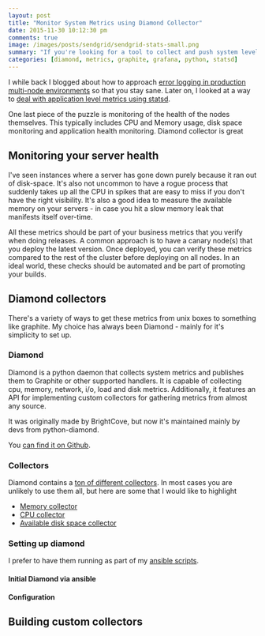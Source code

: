 ```yaml
---
layout: post
title: "Monitor System Metrics using Diamond Collector"
date: 2015-11-30 10:12:30 pm
comments: true
image: /images/posts/sendgrid/sendgrid-stats-small.png
summary: "If you're looking for a tool to collect and push system level metrics into graphite, Diamond should be your first port of call. "
categories: [diamond, metrics, graphite, grafana, python, statsd]
---
```


I while back I blogged about how to approach [error logging in production multi-node environments](/scaling-logging-logstash-and-graylog2/) so that you stay sane.
Later on, I looked at a way to [deal with application level metrics using statsd](/logging-custom-metrics-with-statsd/).

One last piece of the puzzle is monitoring of the health of the nodes themselves. This typically includes CPU and Memory usage, disk space monitoring and application health monitoring.
Diamond collector is great
<!--more-->


Monitoring your server health
-------------------
I've seen instances where a server has gone down purely because it ran out of disk-space. It's also not uncommon to have a rogue process that suddenly takes up all the CPU in spikes that are easy to miss if you don't have the right visibility.
It's also a good idea to measure the available memory on your servers - in case you hit a slow memory leak that manifests itself over-time.

All these metrics should be part of your business metrics that you verify when doing releases. A common approach is to have a canary node(s) that you deploy the latest version. Once deployed, you can verify these metrics compared to the rest of the cluster before deploying on all nodes.
In an ideal world, these checks should be automated and be part of promoting your builds.


Diamond collectors
-------------------
There's a variety of ways to get these metrics from unix boxes to something like graphite.
My choice has always been Diamond - mainly for it's simplicity to set up.

### Diamond
Diamond is a python daemon that collects system metrics and publishes them to Graphite or other supported handlers.
It is capable of collecting cpu, memory, network, i/o, load and disk metrics.
Additionally, it features an API for implementing custom collectors for gathering metrics from almost any source.

It was originally made by BrightCove, but now it's maintained mainly by devs from python-diamond.

You [can find it on Github](https://github.com/python-diamond/Diamond).


### Collectors
Diamond contains a [ton of different collectors](https://github.com/python-diamond/Diamond/wiki/Collectors).
In most cases you are unlikely to use them all, but here are some that I would like to highlight

- [Memory collector](https://github.com/python-diamond/Diamond/wiki/collectors-MemoryCollector)
- [CPU collector](https://github.com/python-diamond/Diamond/wiki/collectors-CPUCollector)
- [Available disk space collector](https://github.com/python-diamond/Diamond/wiki/collectors-DiskSpaceCollector)


### Setting up diamond
I prefer to have them running as part of my [ansible scripts](http://docs.ansible.com/ansible/intro_getting_started.html).


#### Initial Diamond via ansible



#### Configuration



Building custom collectors
-------------------

